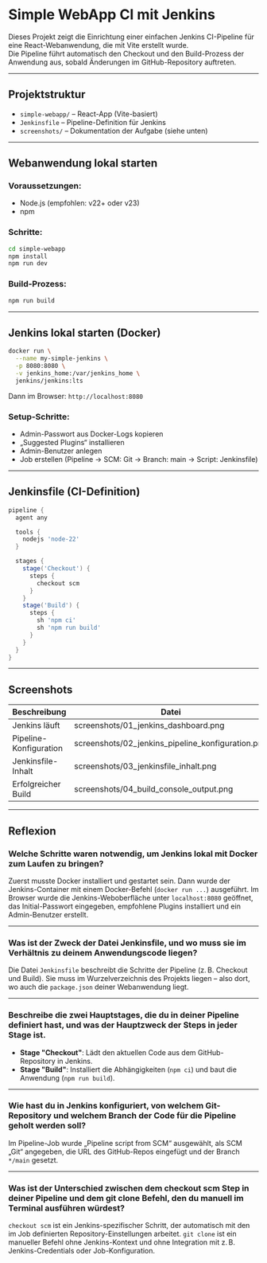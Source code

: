# Simple WebApp CI mit Jenkins

Dieses Projekt zeigt die Einrichtung einer einfachen Jenkins CI-Pipeline für eine React-Webanwendung, die mit Vite erstellt wurde.  
Die Pipeline führt automatisch den Checkout und den Build-Prozess der Anwendung aus, sobald Änderungen im GitHub-Repository auftreten.

---

## Projektstruktur

- `simple-webapp/` – React-App (Vite-basiert)
- `Jenkinsfile` – Pipeline-Definition für Jenkins
- `screenshots/` – Dokumentation der Aufgabe (siehe unten)

---

## Webanwendung lokal starten

### Voraussetzungen:
- Node.js (empfohlen: v22+ oder v23)
- npm

### Schritte:
```bash
cd simple-webapp
npm install
npm run dev
```

### Build-Prozess:
```bash
npm run build
```

---

## Jenkins lokal starten (Docker)

```bash
docker run \
  --name my-simple-jenkins \
  -p 8080:8080 \
  -v jenkins_home:/var/jenkins_home \
  jenkins/jenkins:lts
```

Dann im Browser: `http://localhost:8080`

### Setup-Schritte:
- Admin-Passwort aus Docker-Logs kopieren
- „Suggested Plugins“ installieren
- Admin-Benutzer anlegen
- Job erstellen (Pipeline → SCM: Git → Branch: main → Script: Jenkinsfile)

---

## Jenkinsfile (CI-Definition)

```groovy
pipeline {
  agent any

  tools {
    nodejs 'node-22'
  }

  stages {
    stage('Checkout') {
      steps {
        checkout scm
      }
    }
    stage('Build') {
      steps {
        sh 'npm ci'
        sh 'npm run build'
      }
    }
  }
}
```

---

## Screenshots

| Beschreibung              | Datei                                      |
|---------------------------|--------------------------------------------|
| Jenkins läuft             | screenshots/01_jenkins_dashboard.png       |
| Pipeline-Konfiguration    | screenshots/02_jenkins_pipeline_konfiguration.png |
| Jenkinsfile-Inhalt        | screenshots/03_jenkinsfile_inhalt.png      |
| Erfolgreicher Build       | screenshots/04_build_console_output.png    |

---

## Reflexion 

### Welche Schritte waren notwendig, um Jenkins lokal mit Docker zum Laufen zu bringen?

Zuerst musste Docker installiert und gestartet sein. Dann wurde der Jenkins-Container mit einem Docker-Befehl (`docker run ...`) ausgeführt. Im Browser wurde die Jenkins-Weboberfläche unter `localhost:8080` geöffnet, das Initial-Passwort eingegeben, empfohlene Plugins installiert und ein Admin-Benutzer erstellt.

---

### Was ist der Zweck der Datei Jenkinsfile, und wo muss sie im Verhältnis zu deinem Anwendungscode liegen?

Die Datei `Jenkinsfile` beschreibt die Schritte der Pipeline (z. B. Checkout und Build). Sie muss im Wurzelverzeichnis des Projekts liegen – also dort, wo auch die `package.json` deiner Webanwendung liegt.

---

### Beschreibe die zwei Hauptstages, die du in deiner Pipeline definiert hast, und was der Hauptzweck der Steps in jeder Stage ist.

- **Stage "Checkout"**: Lädt den aktuellen Code aus dem GitHub-Repository in Jenkins.
- **Stage "Build"**: Installiert die Abhängigkeiten (`npm ci`) und baut die Anwendung (`npm run build`).

---

### Wie hast du in Jenkins konfiguriert, von welchem Git-Repository und welchem Branch der Code für die Pipeline geholt werden soll?

Im Pipeline-Job wurde „Pipeline script from SCM“ ausgewählt, als SCM „Git“ angegeben, die URL des GitHub-Repos eingefügt und der Branch `*/main` gesetzt.

---

### Was ist der Unterschied zwischen dem checkout scm Step in deiner Pipeline und dem git clone Befehl, den du manuell im Terminal ausführen würdest?

`checkout scm` ist ein Jenkins-spezifischer Schritt, der automatisch mit den im Job definierten Repository-Einstellungen arbeitet. `git clone` ist ein manueller Befehl ohne Jenkins-Kontext und ohne Integration mit z. B. Jenkins-Credentials oder Job-Konfiguration.


